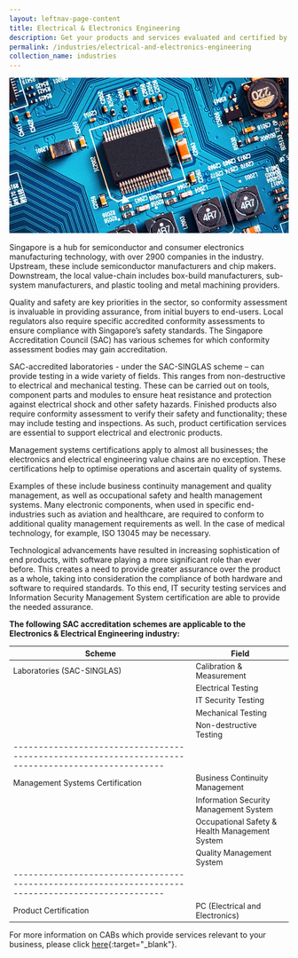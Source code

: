 ```yaml
---
layout: leftnav-page-content
title: Electrical & Electronics Engineering
description: Get your products and services evaluated and certified by a Singapore Accreditation Council (SAC)-accredited Conformity Assessment Body (CAB).
permalink: /industries/electrical-and-electronics-engineering
collection_name: industries
---
```


![Electrical & Electronics Engineering](/images/industries/electrical-and-electronics-engineering.jpg)

Singapore is a hub for semiconductor and consumer electronics manufacturing technology, with over 2900 companies in the industry. Upstream, these include semiconductor manufacturers and chip makers. Downstream, the local value-chain includes box-build manufacturers, sub-system manufacturers, and plastic tooling and metal machining providers.

Quality and safety are key priorities in the sector, so conformity assessment is invaluable in providing assurance, from initial buyers to end-users. Local regulators also require specific accredited conformity assessments to ensure compliance with Singapore’s safety standards. The Singapore Accreditation Council (SAC) has various schemes for which conformity assessment bodies may gain accreditation.

SAC-accredited laboratories - under the SAC-SINGLAS scheme – can provide testing in a wide variety of fields. This ranges from non-destructive to electrical and mechanical testing. These can be carried out on tools, component parts and modules to ensure heat resistance and protection against electrical shock and other safety hazards. Finished products also require conformity assessment to verify their safety and functionality; these may include testing and inspections. As such, product certification services are essential to support electrical and electronic products. 

Management systems certifications apply to almost all businesses; the electronics and electrical engineering value chains are no exception. These certifications help to optimise operations and ascertain quality of systems. 

Examples of these include business continuity management and quality management, as well as occupational safety and health management systems. Many electronic components, when used in specific end-industries such as aviation and healthcare, are required to conform to additional quality management requirements as well. In the case of medical technology, for example, ISO 13045 may be necessary. 

Technological advancements have resulted in increasing sophistication of end products, with software playing a more significant role than ever before. This creates a need to provide greater assurance over the product as a whole, taking into consideration the compliance of both hardware and software to required standards. To this end, IT security testing services and Information Security Management System certification are able to provide the needed assurance.

**The following SAC accreditation schemes are applicable to the Electronics & Electrical Engineering industry:**

| Scheme                                          | Field                                          |
|-------------------------------------------------|------------------------------------------------|
| Laboratories (SAC-SINGLAS)                      | Calibration & Measurement                      |
|                                                 | Electrical Testing                             |
|                                                 | IT Security Testing                            |
|                                                 | Mechanical Testing                             |
|                                                 | Non-destructive Testing                        |
|--------------------------------------------------------------------------------------------------|
| Management Systems Certification                | Business Continuity Management                 |
|                                                 | Information Security Management System         |
|                                                 | Occupational Safety & Health Management System |
|                                                 | Quality Management System                      |
|--------------------------------------------------------------------------------------------------|
| Product Certification                           | PC (Electrical and Electronics)                |

For more information on CABs which provide services relevant to your business, please click [here](/services/accreditation-services){:target="_blank"}.
